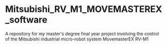 # Mitsubishi_RV_M1_MOVEMASTEREX_software
A repository for my master's degree final year project involving the control of the Mitsubishi industrial micro-robot system MovemasterEX RV-M1
